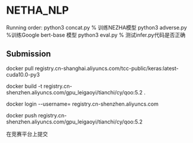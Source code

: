 # NETHA_NLP
Running order:
python3 concat.py   % 训练NEZHA模型
python3 adverse.py  %训练Google bert-base 模型
python3 eval.py     % 测试infer.py代码是否正确

## Submission
docker pull registry.cn-shanghai.aliyuncs.com/tcc-public/keras:latest-cuda10.0-py3


docker build -t registry.cn-shenzhen.aliyuncs.com/gpu_leigaoyi/tianchi/cy/qoo:5.2 .

docker login --username=<your user name> registry.cn-shenzhen.aliyuncs.com
  
docker push registry.cn-shenzhen.aliyuncs.com/gpu_leigaoyi/tianchi/cy/qoo:5.2

在竞赛平台上提交
